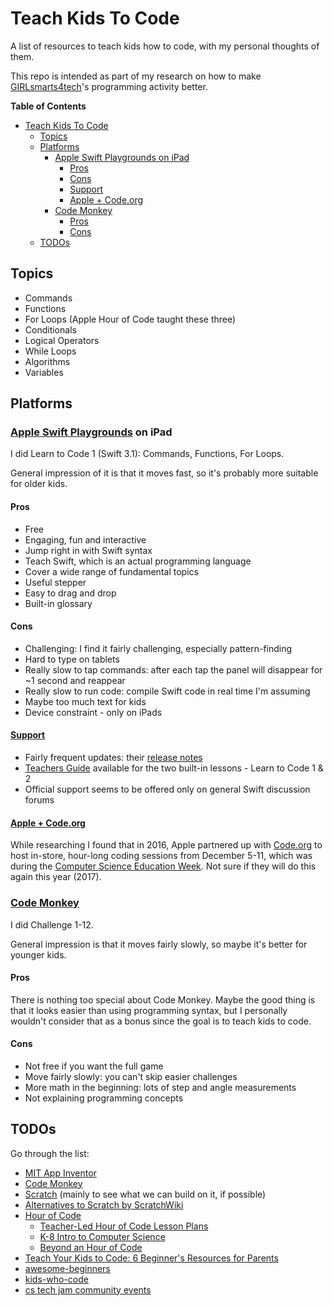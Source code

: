 # Teach Kids To Code

A list of resources to teach kids how to code, with my personal thoughts of them.

This repo is intended as part of my research on how to make [GIRLsmarts4tech](http://www.cs.ubc.ca/girlsmarts4tech/)'s programming activity better.

**Table of Contents**

<!-- TOC depthFrom:1 depthTo:6 withLinks:1 updateOnSave:1 orderedList:0 -->

- [Teach Kids To Code](#teach-kids-to-code)
	- [Topics](#topics)
	- [Platforms](#platforms)
		- [Apple Swift Playgrounds on iPad](#apple-swift-playgrounds-on-ipad)
			- [Pros](#pros)
			- [Cons](#cons)
			- [Support](#support)
			- [Apple + Code.org](#apple-codeorg)
		- [Code Monkey](#code-monkey)
			- [Pros](#pros)
			- [Cons](#cons)
	- [TODOs](#todos)

<!-- /TOC -->

## Topics

- Commands
- Functions
- For Loops (Apple Hour of Code taught these three)
- Conditionals
- Logical Operators
- While Loops
- Algorithms
- Variables

## Platforms

### [Apple Swift Playgrounds](https://www.apple.com/ca/swift/playgrounds/) on iPad

I did Learn to Code 1 (Swift 3.1): Commands, Functions, For Loops.

General impression of it is that it moves fast, so it's probably more suitable for older kids.

#### Pros

- Free
- Engaging, fun and interactive
- Jump right in with Swift syntax
- Teach Swift, which is an actual programming language
- Cover a wide range of fundamental topics
- Useful stepper
- Easy to drag and drop
- Built-in glossary

#### Cons

- Challenging: I find it fairly challenging, especially pattern-finding
- Hard to type on tablets
- Really slow to tap commands: after each tap the panel will disappear for ~1 second and reappear
- Really slow to run code: compile Swift code in real time I'm assuming
- Maybe too much text for kids
- Device constraint - only on iPads

#### [Support](https://developer.apple.com/support/swift-playgrounds/)

- Fairly frequent updates: their [release notes](https://developer.apple.com/swift/playgrounds/release-notes/)
- [Teachers Guide](https://itunes.apple.com/us/book/swift-playgrounds-learn-to/id1118578018?mt=11) available for the two built-in lessons - Learn to Code 1 & 2
- Official support seems to be offered only on general Swift discussion forums

#### [Apple + Code.org](https://www.apple.com/ca/retail/code/)

While researching I found that in 2016, Apple partnered up with [Code.org](code.org) to host in-store, hour-long coding sessions from December 5-11, which was during the [Computer Science Education Week](https://csedweek.org/). Not sure if they will do this again this year (2017).

### [Code Monkey](https://www.playcodemonkey.com)

I did Challenge 1-12.

General impression is that it moves fairly slowly, so maybe it's better for younger kids.

#### Pros

There is nothing too special about Code Monkey. Maybe the good thing is that it looks easier than using programming syntax, but I personally wouldn't consider that as a bonus since the goal is to teach kids to code.

#### Cons

- Not free if you want the full game
- Move fairly slowly: you can't skip easier challenges
- More math in the beginning: lots of step and angle measurements
- Not explaining programming concepts

## TODOs

Go through the list:

- [MIT App Inventor](http://appinventor.mit.edu/explore/index-2.html)
- [Code Monkey](https://www.playcodemonkey.com/)
- [Scratch](https://scratch.mit.edu/) (mainly to see what we can build on it, if possible)
- [Alternatives to Scratch by ScratchWiki](https://wiki.scratch.mit.edu/wiki/Alternatives_to_Scratch)
- [Hour of Code](https://code.org/learn)
  - [Teacher-Led Hour of Code Lesson Plans](https://code.org/educate/curriculum/teacher-led)
  - [K-8 Intro to Computer Science](https://code.org/educate/curriculum/accelerated-course)
  - [Beyond an Hour of Code](https://hourofcode.com/ca/beyond#student-section)
- [Teach Your Kids to Code: 6 Beginner's Resources for Parents](https://www.edutopia.org/blog/teach-kids-coding-resources-parents-matt-davis)
- [awesome-beginners](https://github.com/jondot/awesome-beginners)
- [kids-who-code](https://github.com/dmehra/kids-who-code)
- [cs tech jam community events](https://csedweek.org/educate/cstechjam)
